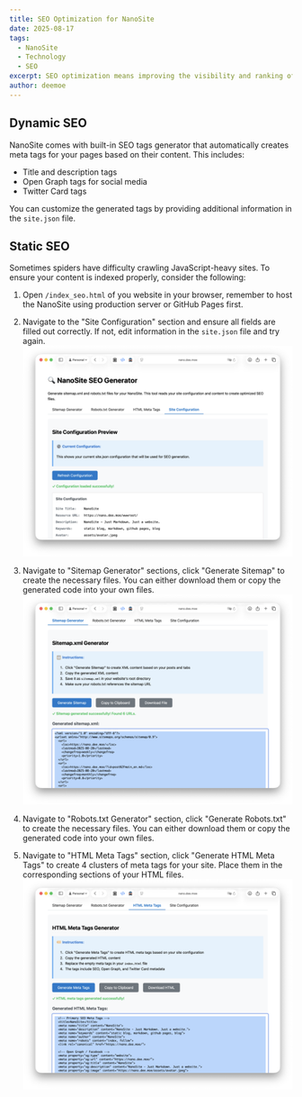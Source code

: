 ```yaml
---
title: SEO Optimization for NanoSite
date: 2025-08-17
tags:
  - NanoSite
  - Technology
  - SEO
excerpt: SEO optimization means improving the visibility and ranking of your website in search engine results. This involves using best practices for on-page SEO, such as optimizing your content, images, and metadata, as well as off-page SEO techniques like building backlinks and promoting your site.
author: deemoe
---
```


## Dynamic SEO

NanoSite comes with built-in SEO tags generator that automatically creates meta tags for your pages based on their content. This includes:

- Title and description tags
- Open Graph tags for social media
- Twitter Card tags

You can customize the generated tags by providing additional information in the `site.json` file.

## Static SEO

Sometimes spiders have difficulty crawling JavaScript-heavy sites. To ensure your content is indexed properly, consider the following:

1) Open `/index_seo.html` of you website in your browser, remember to host the NanoSite using production server or GitHub Pages first.

2) Navigate to the "Site Configuration" section and ensure all fields are filled out correctly. If not, edit information in the `site.json` file and try again.
![config_check](config_check.png)

3) Navigate to "Sitemap Generator" sections, click "Generate Sitemap" to create the necessary files. You can either download them or copy the generated code into your own files.
![generate](generate.png)

4) Navigate to "Robots.txt Generator" section, click "Generate Robots.txt" to create the necessary files. You can either download them or copy the generated code into your own files.

5) Navigate to "HTML Meta Tags" section, click "Generate HTML Meta Tags" to create 4 clusters of meta tags for your site. Place them in the corresponding sections of your HTML files.
![html](html.png)
